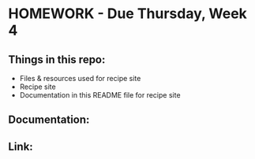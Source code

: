# HOMEWORK - Due Thursday, Week 4

## Things in this repo:
* Files & resources used for recipe site
* Recipe site
* Documentation in this README file for recipe site

## Documentation:

## Link:
[View recipe site here]: http://mochadroppe.me/recipe.html>
